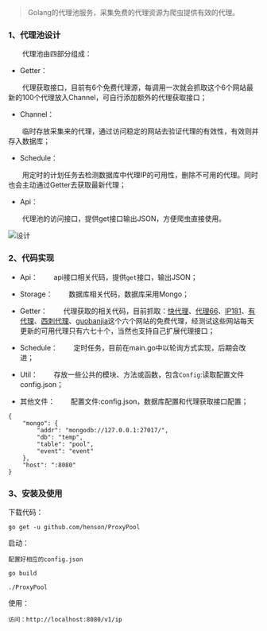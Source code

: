 
> Golang的代理池服务，采集免费的代理资源为爬虫提供有效的代理。

### 1、代理池设计

　　代理池由四部分组成：

* Getter：

　　代理获取接口，目前有6个免费代理源，每调用一次就会抓取这个6个网站最新的100个代理放入Channel，可自行添加额外的代理获取接口；

* Channel：

　　临时存放采集来的代理，通过访问稳定的网站去验证代理的有效性，有效则并存入数据库；

* Schedule：

　　用定时的计划任务去检测数据库中代理IP的可用性，删除不可用的代理。同时也会主动通过Getter去获取最新代理；

* Api：

　　代理池的访问接口，提供get接口输出JSON，方便爬虫直接使用。
<!--#### 功能图纸-->
![设计](https://pic2.zhimg.com/v2-f2756da2986aa8a8cab1f9562a115b55_b.png)

### 2、代码实现

* Api：
　　api接口相关代码，提供`get`接口，输出JSON；

* Storage：
　　数据库相关代码，数据库采用Mongo；

* Getter：
　　代理获取的相关代码，目前抓取：[快代理](http://www.kuaidaili.com)、[代理66](http://www.66ip.cn)、[IP181](http://www.ip181.com)、[有代理](http://www.youdaili.net/Daili/http/)、[西刺代理](http://www.xicidaili.com/nn/)、[guobanjia](http://www.goubanjia.com/free/gngn/index)这个六个网站的免费代理，经测试这些网站每天更新的可用代理只有六七十个，当然也支持自己扩展代理接口；

* Schedule：
　　定时任务，目前在main.go中以轮询方式实现，后期会改进；

* Util：
　　存放一些公共的模块、方法或函数，包含`Config`:读取配置文件config.json；

* 其他文件：
　　配置文件:config.json，数据库配置和代理获取接口配置；

```
{
    "mongo": {
        "addr": "mongodb://127.0.0.1:27017/",
        "db": "temp",
        "table": "pool",
        "event": "event"
    },
    "host": ":8080"
}
```

### 3、安装及使用

下载代码：
```
go get -u github.com/henson/ProxyPool

```

启动：
```
配置好相应的config.json

go build

./ProxyPool
```

使用：
```
访问：http://localhost:8080/v1/ip
```